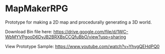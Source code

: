 # MapMakerRPG
Prototype for making a 2D map and procedurally generating a 3D world.

Download Bin file here: https://drive.google.com/file/d/1WC-WbMYVPgooD6DyJB2BRXBsCCQfuBbO/view?usp=sharing

View Prototype Sample: https://www.youtube.com/watch?v=YhvgQEHdPQ0
